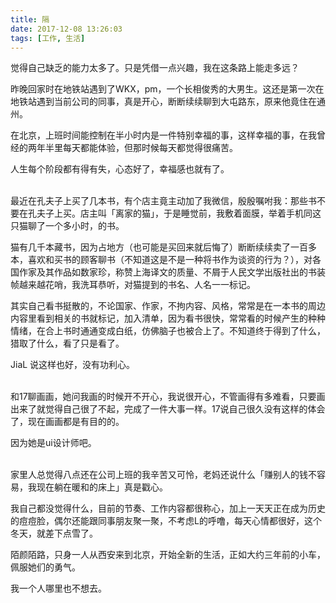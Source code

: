 ```yaml
---
title: 隔
date: 2017-12-08 13:26:03
tags: [工作, 生活]
---
```


觉得自己缺乏的能力太多了。只是凭借一点兴趣，我在这条路上能走多远？

昨晚回家时在地铁站遇到了WKX，pm，一个长相俊秀的大男生。这还是第一次在地铁站遇到当前公司的同事，真是开心，断断续续聊到大屯路东，原来他竟住在通州。

在北京，上班时间能控制在半小时内是一件特别幸福的事，这样幸福的事，在我曾经的两年半里每天都能体验，但那时候每天都觉得很痛苦。

人生每个阶段都有得有失，心态好了，幸福感也就有了。

<br />
最近在孔夫子上买了几本书，有个店主竟主动加了我微信，殷殷嘱咐我：那些书不要在孔夫子上买。店主叫「离家的猫」，于是睡觉前，我敷着面膜，举着手机同这只猫聊了一个多小时，的书。

猫有几千本藏书，因为占地方（也可能是买回来就后悔了）断断续续卖了一百多本，喜欢和买书的顾客聊书（不知道这是不是一种将书作为谈资的行为？），对各国作家及其作品如数家珍，称赞上海译文的质量、不屑于人民文学出版社出的书装帧越来越花哨，我洗耳恭听，对猫提到的书名、人名一一标记。

其实自己看书挺散的，不论国家、作家，不拘内容、风格，常常是在一本书的周边内容里看到相关的书就标记，加入清单，因为看书很快，常常看的时候产生的种种情绪，在合上书时通通变成白纸，仿佛脑子也被合上了。不知道终于得到了什么，猎取了什么，看了只是看了。

JiaL 说这样也好，没有功利心。

<br />
和17聊画画，她问我画的时候开不开心，我说很开心，不管画得有多难看，只要画出来了就觉得自己很了不起，完成了一件大事一样。17说自己很久没有这样的体会了，现在画画都是有目的的。

因为她是ui设计师吧。

<br />
家里人总觉得八点还在公司上班的我辛苦又可怜，老妈还说什么「赚别人的钱不容易，我现在躺在暖和的床上」真是戳心。

我自己都没觉得什么，目前的节奏、工作内容都很称心，加上一天天正在成为历史的痘痘脸，偶尔还能跟同事朋友聚一聚，不考虑L的呼噜，每天心情都很好，这个冬天，就差下点雪了。

陌颜陌路，只身一人从西安来到北京，开始全新的生活，正如大约三年前的小车，佩服她们的勇气。

我一个人哪里也不想去。


